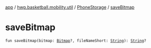 [app](../../index.md) / [hwp.basketball.mobility.util](../index.md) / [PhoneStorage](index.md) / [saveBitmap](.)

# saveBitmap

`fun saveBitmap(bitmap: `[`Bitmap`](https://developer.android.com/reference/android/graphics/Bitmap.html)`?, fileNameShort: `[`String`](https://kotlinlang.org/api/latest/jvm/stdlib/kotlin/-string/index.html)`): `[`String`](https://kotlinlang.org/api/latest/jvm/stdlib/kotlin/-string/index.html)`?`